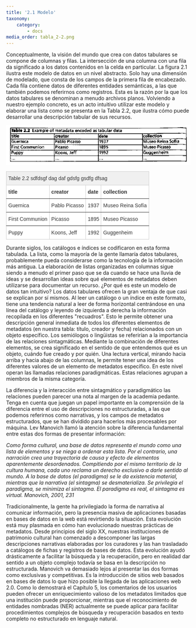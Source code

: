 ```yaml
---
title: '2.1 Modelo'
taxonomy:
    category:
        - docs
media_order: tabla_2-2.png
---
```


Conceptualmente, la visión del mundo que crea con datos tabulares se compone de columnas y filas. La intersección de una columna con una fila da significado a los datos contenidos en la celda en particular. La figura 2.1 ilustra este modelo de datos en un nivel abstracto. Solo hay una dimensión de modelado, que consta de los campos de la primera fila de encabezado. Cada fila contiene datos de diferentes entidades semánticas, a las que también podemos referirnos como registros. Esta es la razón por la que los datos tabulares se denominan a menudo archivos planos. Volviendo a nuestro ejemplo concreto, es un acto intuitivo utilizar este modelo y elaborar una lista como se presenta en la Tabla 2.2, que ilustra cómo puede desarrollar una descripción tabular de sus recursos.

![](tabla_2-2.png)

<style type="text/css">
.tg  {border-collapse:collapse;border-color:#ccc;border-spacing:0;}
.tg td{background-color:#fff;border-color:#ccc;border-style:solid;border-width:1px;color:#333;
  font-family:Arial, sans-serif;font-size:14px;overflow:hidden;padding:10px 5px;word-break:normal;}
.tg th{background-color:#f0f0f0;border-color:#ccc;border-style:solid;border-width:1px;color:#333;
  font-family:Arial, sans-serif;font-size:14px;font-weight:normal;overflow:hidden;padding:10px 5px;word-break:normal;}
.tg .tg-qgz6{border-color:inherit;font-family:"Muli, Times New Roman", Times, serif !important;;text-align:left;vertical-align:top}
.tg .tg-0pky{border-color:inherit;text-align:left;vertical-align:top}
.tg .tg-0lax{text-align:left;vertical-align:top}
</style>
<table class="tg">
<thead>
  <tr>
    <th class="tg-0pky" colspan="4">Table 2.2  sdfdsgf dag daf gdsfg gsdfg dfsag</th>
  </tr>
</thead>
<tbody>
  <tr>
    <td class="tg-0pky"><strong>title</strong></td>
    <td class="tg-0pky"><strong>creator</strong></td>
    <td class="tg-0pky"><strong>date</strong></td>
    <td class="tg-0pky"><strong>collection</strong></td>
  </tr>
  <tr>
    <td class="tg-0pky">Guernica</td>
    <td class="tg-0pky">Pablo Picasso</td>
    <td class="tg-0pky">1937</td>
    <td class="tg-0pky">Museo Reina Sofía</td>
  </tr>
  <tr>
    <td class="tg-0pky">First Communion</td>
    <td class="tg-0pky">Picasso</td>
    <td class="tg-0pky">1895</td>
    <td class="tg-0pky">Museo Picasso</td>
  </tr>
  <tr>
    <td class="tg-0lax">Puppy</td>
    <td class="tg-0lax">Koons, Jeff</td>
    <td class="tg-0lax">1992</td>
    <td class="tg-0lax">Guggenheim</td>
  </tr>
</tbody>
</table>

Durante siglos, los catálogos e índices se codificaron en esta forma tabulada.
La lista, como la mayoría de la gente llamaría datos tabulares, probablemente pueda considerarse como la tecnología de la información más antigua. La elaboración de listas organizadas en columnas sigue siendo a menudo el primer paso que se da cuando se hace una lluvia de ideas y se desarrollan ideas sobre qué elementos de metadatos deben utilizarse para documentar un recurso. ¿Por qué es este un modelo de datos tan intuitivo? Los datos tabulares ofrecen la gran ventaja de que casi se explican por sí mismos. Al leer un catálogo o un índice en este formato,
tiene una tendencia natural a leer de forma horizontal centrándose en una línea del catálogo y leyendo de izquierda a derecha la información recopilada en los diferentes "recuadros". Esto le permite obtener una descripción general inmediata de todos los diferentes elementos de metadatos (en nuestra tabla: título, creador y fecha) relacionados con un objeto específico. Los semiólogos o lingüistas se referirían a la importancia de las relaciones sintagmáticas. Mediante la combinación de diferentes elementos, se crea significado en el sentido de que entendemos qué es un objeto, cuándo fue creado y por quién. Una lectura vertical, mirando hacia arriba y hacia abajo de las columnas, le permite tener una idea de los diferentes valores de un elemento de metadatos específico. En este nivel operan las llamadas relaciones paradigmáticas. Estas relaciones agrupan a miembros de la misma categoría.

La diferencia y la interacción entre sintagmático y paradigmático
las relaciones pueden parecer una nota al margen de la academia pedante. Tenga en cuenta que juegan un papel importante en la comprensión de la diferencia entre el uso de descripciones no estructuradas, a las que podemos referirnos como narrativas, y los campos de metadatos estructurados, que se han dividido para hacerlos más procesables por máquina. Lev Manovich llamó la atención sobre la diferencia fundamental entre estas dos formas de presentar información:

<cite>Como forma cultural, una base de datos representa el mundo como una lista de elementos y se niega a ordenar esta lista. Por el contrario, una narración crea una trayectoria de causa y efecto de elementos aparentemente desordenados. Compitiendo por el mismo territorio de la cultura humana, cada uno reclama un derecho exclusivo a darle sentido al mundo. A la base de datos (el paradigma) se le da existencia material, mientras que la narrativa (el sintagma) se desmaterializa. Se privilegia el paradigma, se minimiza el sintagma. El paradigma es real, el sintagma es virtual.
</cite>
_Manovich, 2001, 231_

Tradicionalmente, la gente ha privilegiado la forma de narrativa al comunicar información, pero la presencia masiva de aplicaciones basadas en bases de datos en la web está revirtiendo la situación. Esta evolución está muy plasmada en cómo han evolucionado nuestras prácticas de metadatos. Desde principios del siglo XX, nuestras instituciones de patrimonio cultural han comenzado a descomponer las largas descripciones narrativas elaboradas por los curadores y las han trasladado a catálogos de fichas y registros de bases de datos. Esta evolución ayudó drásticamente a facilitar la búsqueda y la recuperación, pero en realidad dar sentido a un objeto complejo todavía se basa en la descripción no estructurada. Manovich va demasiado lejos al presentar las dos formas como exclusivas y competitivas. Es la introducción de sitios web basados ​​en bases de datos lo que hizo posible la llegada de las aplicaciones web 2.0. Como lo demostrará el Capítulo 5, los comentarios de los usuarios pueden ofrecer un enriquecimiento valioso de los metadatos limitados que una institución puede proporcionar, mientras que el reconocimiento de entidades nombradas (NER)
actualmente se puede aplicar para facilitar procedimientos complejos de búsqueda y recuperación basados ​​en texto completo no estructurado en lenguaje natural.
